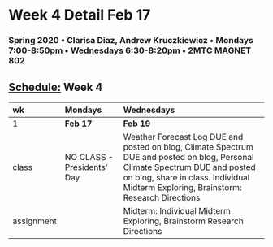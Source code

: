 # Week 4 Detail Feb 17

### Spring 2020 • Clarisa Diaz, Andrew Kruczkiewicz • Mondays 7:00-8:50pm • Wednesdays 6:30-8:20pm • 2MTC MAGNET 802

## [Schedule:](./) Week 4

| wk | Mondays | Wednesdays |
| :--- | :--- | :--- |
| 1 | **Feb 17** | **Feb 19** |
| class | NO CLASS - Presidents' Day | Weather Forecast Log DUE and posted on blog, Climate Spectrum DUE and posted on blog, Personal Climate Spectrum DUE and posted on blog, share in class.  Individual Midterm Exploring, Brainstorm: Research Directions |
| assignment |  |  Midterm:  Individual Midterm Exploring, Brainstorm Research Directions |

